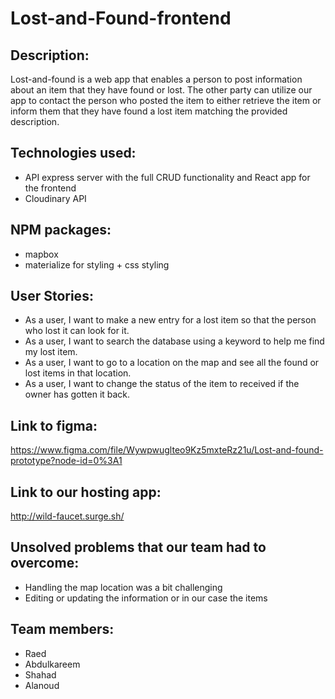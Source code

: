 # Lost-and-Found-frontend



## Description:
 Lost-and-found is a web app that enables a person to post information about an item that they have found or lost. The other party can utilize our app to contact the person who posted the item to either retrieve the item or inform them that they have found a lost item matching the provided description.

## Technologies used:
- API express server with the full CRUD functionality and React app for the frontend
- Cloudinary API

## NPM packages:
- mapbox
- materialize for styling + css styling

## User Stories:
- As a user, I want to make a new entry for a lost item so that the person who lost it can look for it.
- As a user, I want to search the database using a keyword to help me find my lost item.
- As a user, I want to go to a location on the map and see all the found or lost items in that location.
- As a user, I want to change the status of the item to received if the owner has gotten it back.

## Link to figma:
https://www.figma.com/file/Wywpwuglteo9Kz5mxteRz21u/Lost-and-found-prototype?node-id=0%3A1


## Link to our hosting app:
http://wild-faucet.surge.sh/


## Unsolved problems that our team had to overcome:
 - Handling the map location was a bit challenging
 - Editing or updating the information or in our case the items 
 
 ## Team members:
- Raed 
- Abdulkareem
- Shahad
- Alanoud
 
